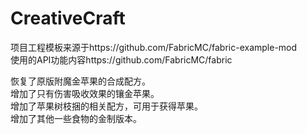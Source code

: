 CreativeCraft
========
项目工程模板来源于https://github.com/FabricMC/fabric-example-mod  
使用的API功能内容https://github.com/FabricMC/fabric

恢复了原版附魔金苹果的合成配方。  
增加了只有伤害吸收效果的镶金苹果。  
增加了苹果树枝捆的相关配方，可用于获得苹果。  
增加了其他一些食物的金制版本。  
